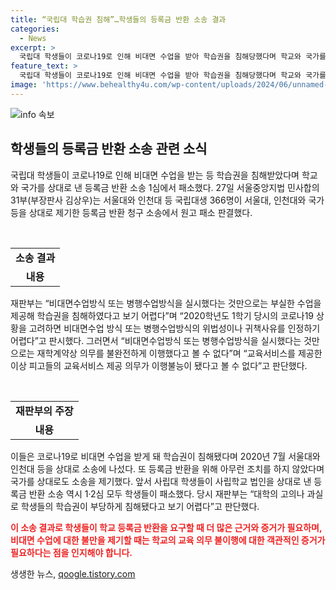 ```yaml
---
title: “국립대 학습권 침해”…학생들의 등록금 반환 소송 결과
categories:
  - News
excerpt: >
  국립대 학생들이 코로나19로 인해 비대면 수업을 받아 학습권을 침해당했다며 학교와 국가를 상대로 등록금 반환 소송을 제기했지만 1심에서 소송에 패배했다. 재판부는 비대면수업이나 병행수업을 실시했다는 이유만으로 학습권을 침해했다고 보기 어렵다고 판단했다. 이에 학생들은 코로나19로 인한 학습권 침해를 주장하며 학교와 국가를 상대로 등록금 반환을 요구했다. 사립대 학생들의 등록금 반환 소송 역시 1·2심에서 학생들이 패배한 바 있다.
feature_text: >
  국립대 학생들이 코로나19로 인해 비대면 수업을 받아 학습권을 침해당했다며 학교와 국가를 상대로 등록금 반환 소송을 제기했지만 1심에서 소송에 패배했다. 재판부는 비대면수업이나 병행수업을 실시했다는 이유만으로 학습권을 침해했다고 보기 어렵다고 판단했다. 이에 학생들은 코로나19로 인한 학습권 침해를 주장하며 학교와 국가를 상대로 등록금 반환을 요구했다. 사립대 학생들의 등록금 반환 소송 역시 1·2심에서 학생들이 패배한 바 있다.
image: 'https://www.behealthy4u.com/wp-content/uploads/2024/06/unnamed-file.png'
---
```


<p><img src="https://www.behealthy4u.com/wp-content/uploads/2024/06/unnamed-file.png" alt="info 속보" /></p>

<h2 data-ke-size="size26">학생들의 등록금 반환 소송 관련 소식</h2>

<p data-ke-size="size16">국립대 학생들이 코로나19로 인해 비대면 수업을 받는 등 학습권을 침해받았다며 학교와 국가를 상대로 낸 등록금 반환 소송 1심에서 패소했다. 27일 서울중앙지법 민사합의31부(부장판사 김상우)는 서울대와 인천대 등 국립대생 366명이 서울대, 인천대와 국가 등을 상대로 제기한 등록금 반환 청구 소송에서 원고 패소 판결했다.</p>

<p><br></p>

<table>
  <tr>
    <td style="text-align: center; height: 17px;"><b>소송 결과</b></td>
  </tr>
  <tr>
    <td style="text-align: center; height: 17px;"><b>내용</b></td>
  </tr>
</table>

<p data-ke-size="size16">재판부는 “비대면수업방식 또는 병행수업방식을 실시했다는 것만으로는 부실한 수업을 제공해 학습권을 침해하였다고 보기 어렵다”며 “2020학년도 1학기 당시의 코로나19 상황을 고려하면 비대면수업 방식 또는 병행수업방식의 위법성이나 귀책사유를 인정하기 어렵다”고 판시했다. 그러면서 “비대면수업방식 또는 병행수업방식을 실시했다는 것만으로는 재학계약상 의무를 불완전하게 이행했다고 볼 수 없다”며 “교육서비스를 제공한 이상 피고들의 교육서비스 제공 의무가 이행불능이 됐다고 볼 수 없다”고 판단했다.</p>

<p><br></p>

<table>
  <tr>
    <td style="text-align: center; height: 17px;"><b>재판부의 주장</b></td>
  </tr>
  <tr>
    <td style="text-align: center; height: 17px;"><b>내용</b></td>
  </tr>
</table>

<p data-ke-size="size16">이들은 코로나19로 비대면 수업을 받게 돼 학습권이 침해됐다며 2020년 7월 서울대와 인천대 등을 상대로 소송에 나섰다. 또 등록금 반환을 위해 아무런 조치를 하지 않았다며 국가를 상대로도 소송을 제기했다. 앞서 사립대 학생들이 사립학교 법인을 상대로 낸 등록금 반환 소송 역시 1·2심 모두 학생들이 패소했다. 당시 재판부는 “대학의 고의나 과실로 학생들의 학습권이 부당하게 침해됐다고 보기 어렵다”고 판단했다.</p>

<p><b><span style="color: #ee2323;">이 소송 결과로 학생들이 학교 등록금 반환을 요구할 때 더 많은 근거와 증거가 필요하며, 비대면 수업에 대한 불만을 제기할 때는 학교의 교육 의무 불이행에 대한 객관적인 증거가 필요하다는 점을 인지해야 합니다.</span></b></p>
생생한 뉴스, <a href="https://qoogle.tistory.com" rel="dofollow">qoogle.tistory.com</a>


